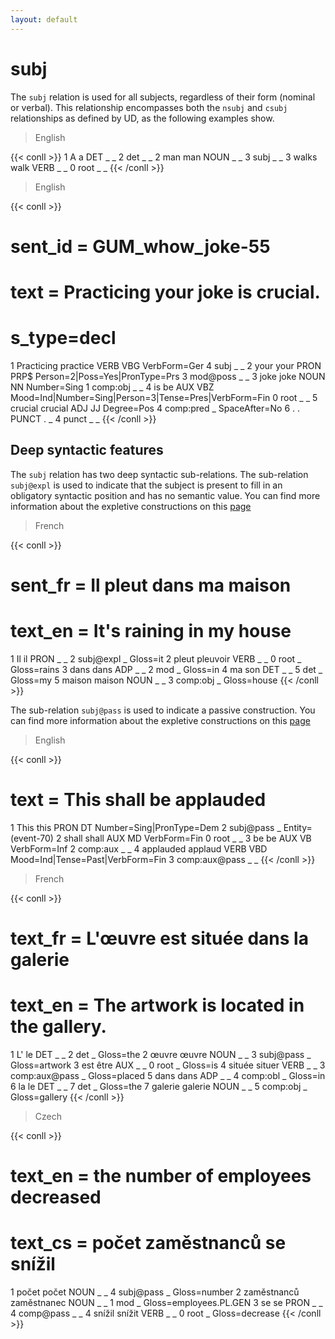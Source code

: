 ```yaml
---
layout: default
---
```


# **subj**

The `subj` relation is used for all subjects, regardless of their form (nominal or verbal). This relationship encompasses both the
`nsubj` and `csubj` relationships as defined by UD, as the following examples show.

> English

{{< conll >}}
1	A	a	DET	_	_	2	det	_	_
2	man	man	NOUN	_	_	3	subj	_	_
3	walks	walk	VERB	_	_	0	root	_	_
{{< /conll >}}

> English

{{< conll >}}
# sent_id = GUM_whow_joke-55
# text = Practicing your joke is crucial.
# s_type=decl
1	Practicing	practice	VERB	VBG	VerbForm=Ger	4	subj	_	_
2	your	your	PRON	PRP$	Person=2|Poss=Yes|PronType=Prs	3	mod@poss	_	_
3	joke	joke	NOUN	NN	Number=Sing	1	comp:obj	_	_
4	is	be	AUX	VBZ	Mood=Ind|Number=Sing|Person=3|Tense=Pres|VerbForm=Fin	0	root	_	_
5	crucial	crucial	ADJ	JJ	Degree=Pos	4	comp:pred	_	SpaceAfter=No
6	.	.	PUNCT	.	_	4	punct	_	_
{{< /conll >}}

## Deep syntactic features

The `subj` relation has two deep syntactic sub-relations. The sub-relation `subj@expl` is used to indicate that the subject is present to fill in an obligatory syntactic position and has no semantic value. You can find more information about the expletive constructions on this [page](../../deep_features/expletive)

> French

{{< conll >}}
# sent_fr = Il pleut dans ma maison
# text_en = It's raining in my house
1	Il	il	PRON	_	_	2	subj@expl	_	Gloss=it
2	pleut	pleuvoir	VERB	_	_	0	root	_	Gloss=rains
3	dans	dans	ADP	_	_	2	mod	_	Gloss=in
4	ma	son	DET	_	_	5	det	_	Gloss=my
5	maison	maison	NOUN	_	_	3	comp:obj	_	Gloss=house
{{< /conll >}}

The sub-relation `subj@pass` is used to indicate a passive construction. You can find more information about the expletive constructions on this [page](../../deep_features/pass)

> English

{{< conll >}}
# text = This shall be applauded
1	This	this	PRON	DT	Number=Sing|PronType=Dem	2	subj@pass	_	Entity=(event-70)
2	shall	shall	AUX	MD	VerbForm=Fin	0	root	_	_
3	be	be	AUX	VB	VerbForm=Inf	2	comp:aux	_	_
4	applauded	applaud	VERB	VBD	Mood=Ind|Tense=Past|VerbForm=Fin	3	comp:aux@pass	_	_
{{< /conll >}}

> French

{{< conll >}}
# text_fr = L'œuvre est située dans la galerie
# text_en = The artwork is located in the gallery.
1	L'	le	DET	_	_	2	det	_	Gloss=the
2	œuvre	œuvre	NOUN	_	_	3	subj@pass	_	Gloss=artwork
3	est	être	AUX	_	_	0	root	_	Gloss=is
4	située	situer	VERB	_	_	3	comp:aux@pass	_	Gloss=placed
5	dans	dans	ADP	_	_	4	comp:obl	_	Gloss=in
6	la	le	DET	_	_	7	det	_	Gloss=the
7	galerie	galerie	NOUN	_	_	5	comp:obj	_	Gloss=gallery
{{< /conll >}}

> Czech

{{< conll >}}
# text_en = the number of employees decreased
# text_cs = počet zaměstnanců se snížil
1	počet	počet	NOUN	_	_	4	subj@pass	_	Gloss=number
2	zaměstnanců	zaměstnanec	NOUN	_	_	1	mod	_	Gloss=employees.PL.GEN
3	se	se	PRON	_	_	4	comp@pass	_	_
4	snížil	snížit	VERB	_	_	0	root	_	Gloss=decrease
{{< /conll >}}
